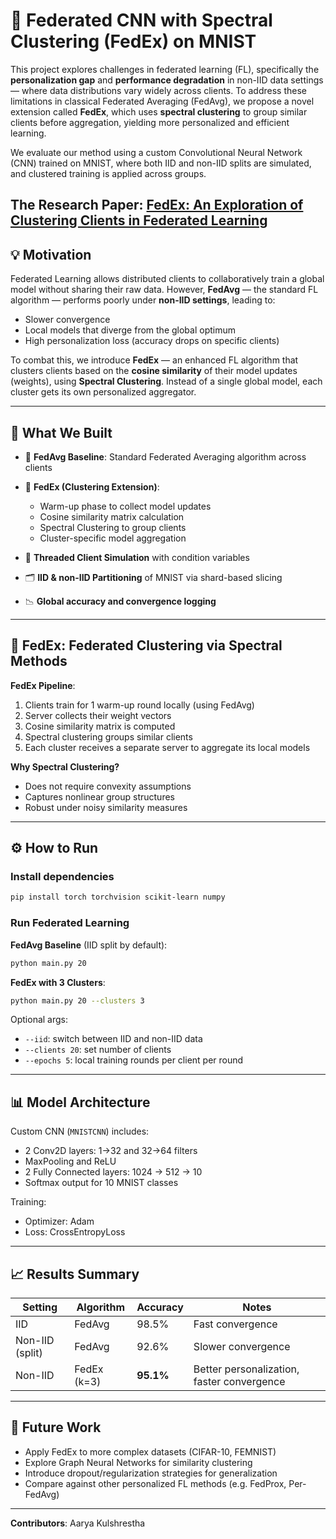 # 🧠 Federated CNN with Spectral Clustering (FedEx) on MNIST

This project explores challenges in federated learning (FL), specifically the **personalization gap** and **performance degradation** in non-IID data settings — where data distributions vary widely across clients. To address these limitations in classical Federated Averaging (FedAvg), we propose a novel extension called **FedEx**, which uses **spectral clustering** to group similar clients before aggregation, yielding more personalized and efficient learning.

We evaluate our method using a custom Convolutional Neural Network (CNN) trained on MNIST, where both IID and non-IID splits are simulated, and clustered training is applied across groups.

The Research Paper: [FedEx: An Exploration of Clustering Clients in Federated Learning](https://github.com/Aarya-Kul/FedEx/blob/main/FedEx_Research_Paper.pdf)
---

## 💡 Motivation

Federated Learning allows distributed clients to collaboratively train a global model without sharing their raw data. However, **FedAvg** — the standard FL algorithm — performs poorly under **non-IID settings**, leading to:

- Slower convergence
- Local models that diverge from the global optimum
- High personalization loss (accuracy drops on specific clients)

To combat this, we introduce **FedEx** — an enhanced FL algorithm that clusters clients based on the **cosine similarity** of their model updates (weights), using **Spectral Clustering**. Instead of a single global model, each cluster gets its own personalized aggregator.

---

## 🚀 What We Built

- 🧠 **FedAvg Baseline**: Standard Federated Averaging algorithm across clients
- 🧩 **FedEx (Clustering Extension)**:
  - Warm-up phase to collect model updates
  - Cosine similarity matrix calculation
  - Spectral Clustering to group clients
  - Cluster-specific model aggregation

- 🧵 **Threaded Client Simulation** with condition variables
- 🗂️ **IID & non-IID Partitioning** of MNIST via shard-based slicing
- 📉 **Global accuracy and convergence logging**

---

## 🧠 FedEx: Federated Clustering via Spectral Methods

**FedEx Pipeline**:
1. Clients train for 1 warm-up round locally (using FedAvg)
2. Server collects their weight vectors
3. Cosine similarity matrix is computed
4. Spectral clustering groups similar clients
5. Each cluster receives a separate server to aggregate its local models

**Why Spectral Clustering?**
- Does not require convexity assumptions
- Captures nonlinear group structures
- Robust under noisy similarity measures

---

## ⚙️ How to Run

### Install dependencies

```bash
pip install torch torchvision scikit-learn numpy
```

### Run Federated Learning

**FedAvg Baseline** (IID split by default):

```bash
python main.py 20
```

**FedEx with 3 Clusters**:

```bash
python main.py 20 --clusters 3
```

Optional args:
- `--iid`: switch between IID and non-IID data
- `--clients 20`: set number of clients
- `--epochs 5`: local training rounds per client per round

---

## 📊 Model Architecture

Custom CNN (`MNISTCNN`) includes:

- 2 Conv2D layers: 1→32 and 32→64 filters
- MaxPooling and ReLU
- 2 Fully Connected layers: 1024 → 512 → 10
- Softmax output for 10 MNIST classes

Training:
- Optimizer: Adam
- Loss: CrossEntropyLoss

---

## 📈 Results Summary

| Setting        | Algorithm | Accuracy | Notes                      |
|----------------|-----------|----------|----------------------------|
| IID            | FedAvg    | 98.5%    | Fast convergence           |
| Non-IID (split)| FedAvg    | 92.6%    | Slower convergence         |
| Non-IID        | FedEx (k=3)| **95.1%**| Better personalization, faster convergence |

---

## 📌 Future Work

- Apply FedEx to more complex datasets (CIFAR-10, FEMNIST)
- Explore Graph Neural Networks for similarity clustering
- Introduce dropout/regularization strategies for generalization
- Compare against other personalized FL methods (e.g. FedProx, Per-FedAvg)

---

**Contributors**: Aarya Kulshrestha
